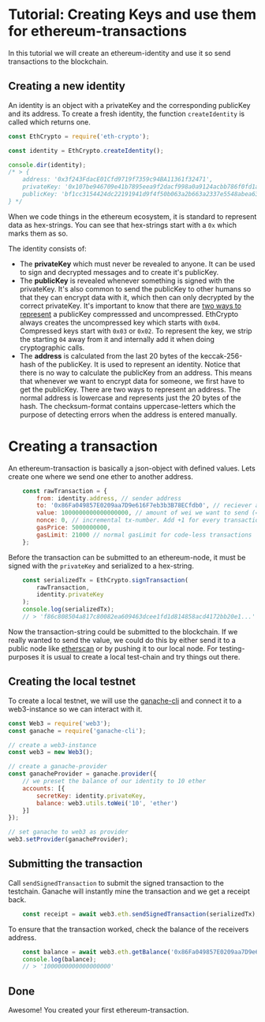# Tutorial: Creating Keys and use them for ethereum-transactions

In this tutorial we will create an ethereum-identity and use it so send transactions to the blockchain.


## Creating a new identity
An identity is an object with a privateKey and the corresponding publicKey and its address. To create a fresh identity, the function `createIdentity` is called which returns one.

```javascript
const EthCrypto = require('eth-crypto');

const identity = EthCrypto.createIdentity();

console.dir(identity);
/* > {
    address: '0x3f243FdacE01Cfd9719f7359c94BA11361f32471',
    privateKey: '0x107be946709e41b7895eea9f2dacf998a0a9124acbb786f0fd1a826101581a07',
    publicKey: 'bf1cc3154424dc22191941d9f4f50b063a2b663a2337e5548abea633c1d06ece...'
} */
```

When we code things in the ethereum ecosystem, it is standard to represent data as hex-strings. You can see that hex-strings start with a `0x` which marks them as so.

The identity consists of:

- The **privateKey** which must never be revealed to anyone. It can be used to sign and decrypted messages and to create it's publicKey.
- The **publicKey** is revealed whenever something is signed with the privateKey. It's also common to send the publicKey to other humans so that they can encrypt data with it, which then can only decrypted by the correct privateKey. It's important to know that there are [two ways to represent](https://github.com/bitpay/bitcore-lib/blob/master/docs/publickey.md) a publicKey compresssed and uncompressed. EthCrypto always creates the uncompressed key which starts with `0x04`. Compressed keys start with `0x03` or `0x02`. To represent the key, we strip the starting `04` away from it and internally add it when doing cryptographic calls.
- The **address** is calculated from the last 20 bytes of the keccak-256-hash of the publicKey. It is used to represent an identity. Notice that there is no way to calculate the publicKey from an address. This means that whenever we want to encrypt data for someone, we first have to get the publicKey. There are two ways to represent an address. The normal address is lowercase and represents just the 20 bytes of the hash. The checksum-format contains uppercase-letters which the purpose of detecting errors when the address is entered manually.


# Creating a transaction

An ethereum-transaction is basically a json-object with defined values. Lets create one where we send one ether to another address.

```javascript
    const rawTransaction = {
        from: identity.address, // sender address
        to: '0x86Fa049857E0209aa7D9e616F7eb3b3B78ECfdb0', // reciever address
        value: 1000000000000000000, // amount of wei we want to send (= 1 ether)
        nonce: 0, // incremental tx-number. Add +1 for every transaction you do
        gasPrice: 5000000000,
        gasLimit: 21000 // normal gasLimit for code-less transactions
    };
```

Before the transaction can be submitted to an ethereum-node, it must be signed with the `privateKey` and serialized to a hex-string.

```javascript
    const serializedTx = EthCrypto.signTransaction(
        rawTransaction,
        identity.privateKey
    );
    console.log(serializedTx);
    // > 'f86c808504a817c80082ea609463dcee1fd1d814858acd4172bb20e1...'
```

Now the transaction-string could be submitted to the blockchain. If we really wanted to send the value, we could do this by either send it to a public node like [etherscan](https://etherscan.io/pushTx) or by pushing it to our local node. For testing-purposes it is usual to create a local test-chain and try things out there.

## Creating the local testnet

To create a local testnet, we will use the [ganache-cli](https://github.com/trufflesuite/ganache-cli) and connect it to a web3-instance so we can interact with it.

```javascript
const Web3 = require('web3');
const ganache = require('ganache-cli');

// create a web3-instance
const web3 = new Web3();

// create a ganache-provider
const ganacheProvider = ganache.provider({
    // we preset the balance of our identity to 10 ether
    accounts: [{
        secretKey: identity.privateKey,
        balance: web3.utils.toWei('10', 'ether')
    }]
});

// set ganache to web3 as provider
web3.setProvider(ganacheProvider);
```

## Submitting the transaction

Call `sendSignedTransaction` to submit the signed transaction to the testchain. Ganache will instantly mine the transaction and we get a receipt back.

```javascript
    const receipt = await web3.eth.sendSignedTransaction(serializedTx);
```

To ensure that the transaction worked, check the balance of the receivers address.

```javascript
    const balance = await web3.eth.getBalance('0x86Fa049857E0209aa7D9e616F7eb3b3B78ECfdb0');
    console.log(balance);
    // > '1000000000000000000'
```


## Done
Awesome! You created your first ethereum-transaction.
